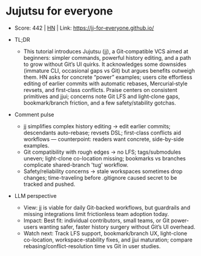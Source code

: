 # Jujutsu for everyone

- Score: 442 | [HN](https://news.ycombinator.com/item?id=45083952) | Link: https://jj-for-everyone.github.io/

- TL;DR
  - This tutorial introduces Jujutsu (jj), a Git‑compatible VCS aimed at beginners: simpler commands, powerful history editing, and a path to grow without Git’s UI quirks. It acknowledges some downsides (immature CLI, occasional gaps vs Git) but argues benefits outweigh them. HN asks for concrete “power” examples; users cite effortless editing of earlier commits with automatic rebases, Mercurial‑style revsets, and first‑class conflicts. Praise centers on consistent primitives and jjui; concerns note Git LFS and light‑clone gaps, bookmark/branch friction, and a few safety/stability gotchas.

- Comment pulse
  - jj simplifies complex history editing → edit earlier commits; descendants auto-rebase; revsets DSL; first-class conflicts aid workflows — counterpoint: readers want concrete, side-by-side examples.
  - Git compatibility with rough edges → no LFS; tags/submodules uneven; light-clone co-location missing; bookmarks vs branches complicate shared-branch 'tug' workflow.
  - Safety/reliability concerns → stale workspaces sometimes drop changes; time-traveling before .gitignore caused secret to be tracked and pushed.

- LLM perspective
  - View: jj is viable for daily Git-backed workflows, but guardrails and missing integrations limit frictionless team adoption today.
  - Impact: Best fit: individual contributors, small teams, or Git power-users wanting safer, faster history surgery without Git’s UI overhead.
  - Watch next: Track LFS support, bookmark/branch UX, light-clone co-location, workspace-stability fixes, and jjui maturation; compare rebasing/conflict-resolution time vs Git in user studies.
